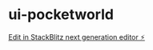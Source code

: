 # ui-pocketworld

[Edit in StackBlitz next generation editor ⚡️](https://stackblitz.com/~/github.com/helena-zhang/ui-pocketworld)